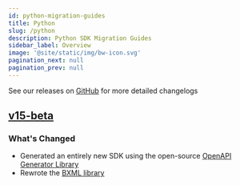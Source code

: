 ```yaml
---
id: python-migration-guides
title: Python
slug: /python
description: Python SDK Migration Guides
sidebar_label: Overview
image: '@site/static/img/bw-icon.svg'
pagination_next: null
pagination_prev: null
---
```


See our releases on [GitHub](https://github.com/Bandwidth/python-sdk/releases) for more detailed changelogs

## [v15-beta](/migration-guides/python/v14->v15-beta//)

### What's Changed

* Generated an entirely new SDK using the open-source [OpenAPI Generator Library](/https://openapi-generator.tech//)
* Rewrote the [BXML library](/migration-guides/python/v14->v15-beta#bxml//)
